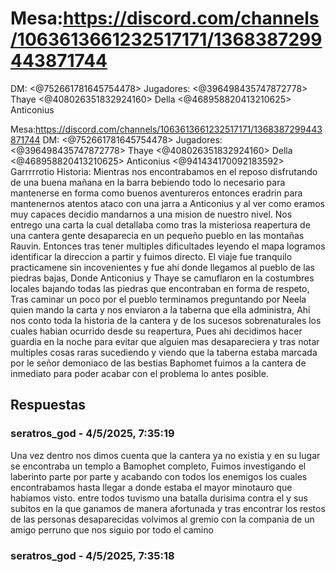 # Mesa:https://discord.com/channels/1063613661232517171/1368387299443871744
DM: <@752661781645754478> 
Jugadores: <@396498435747872778> Thaye <@408026351832924160> Della <@468958820413210625> Anticonius

Mesa:https://discord.com/channels/1063613661232517171/1368387299443871744
DM: <@752661781645754478> 
Jugadores: <@396498435747872778> Thaye <@408026351832924160> Della <@468958820413210625> Anticonius <@941434170092183592> Garrrrrotio
Historia: Mientras nos encontrabamos en el reposo disfrutando de una buena mañana en la barra bebiendo todo lo necesario para mantenerse en forma como buenos aventureros entonces eradrin para mantenernos atentos ataco con una jarra a Anticonius y al ver como eramos muy capaces decidio mandarnos a una mision de nuestro nivel. Nos entrego una carta la cual detallaba como tras la misteriosa reapertura de una cantera gente desaparecia en un pequeño pueblo en las montañas Rauvin. Entonces tras tener multiples dificultades leyendo el mapa logramos identificar la direccion a partir y fuimos directo. El viaje fue tranquilo practicamene sin incovenientes y fue ahi donde llegamos al pueblo de las piedras bajas, Donde Anticonius y Thaye se camuflaron en la costumbres locales bajando todas las piedras que encontraban en forma de respeto, Tras caminar un poco por el pueblo terminamos preguntando por Neela quien mando la carta y nos enviaron a la taberna que ella administra, Ahi nos conto toda la historia de la cantera y de los sucesos sobrenaturales los cuales habian ocurrido desde su reapertura, Pues ahi decidimos hacer guardia en la noche para evitar que alguien mas desapareciera y tras notar multiples cosas raras sucediendo y viendo que la taberna estaba marcada por le señor demoniaco de las bestias Baphomet fuimos a la cantera de inmediato para poder acabar con el problema lo antes posible.

## Respuestas

### seratros_god - 4/5/2025, 7:35:19

Una vez dentro nos dimos cuenta que la cantera ya no existia y en su lugar se encontraba un templo a Bamophet completo, Fuimos investigando el laberinto parte por parte y acabando con todos los enemigos los cuales encontrabamos hasta llegar a donde estaba el mayor minotauro que habiamos visto. entre todos tuvismo una batalla durisima contra el y sus subitos en la que ganamos de manera afortunada y tras encontrar los restos de las personas desaparecidas volvimos al gremio con la compania de un amigo perruno que nos siguio por todo el camino

### seratros_god - 4/5/2025, 7:35:18



